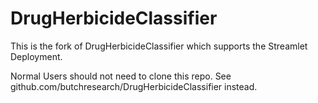 # DrugHerbicideClassifier
This is the fork of DrugHerbicideClassifier which supports the Streamlet Deployment. 

Normal Users should not need to clone this repo. See github.com/butchresearch/DrugHerbicideClassifier instead.
